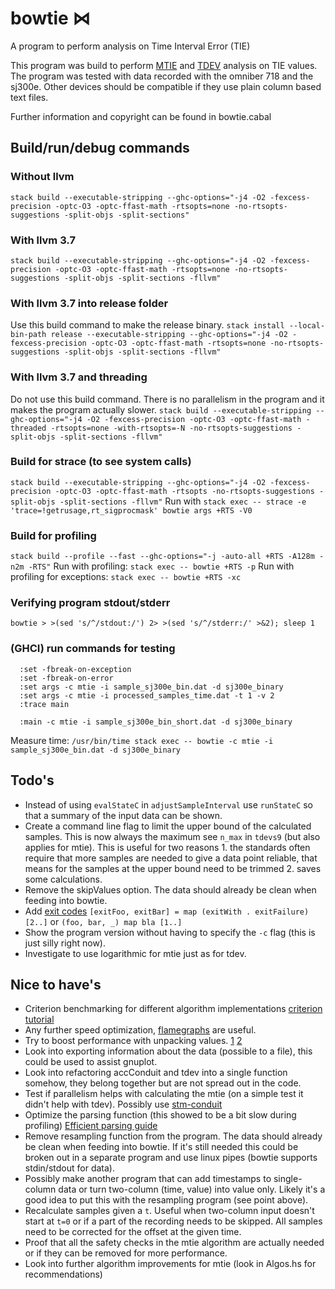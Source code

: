 # bowtie ⋈ #
A program to perform analysis on Time Interval Error (TIE)

This program was build to perform [MTIE](https://en.wikipedia.org/wiki/Maximum_time_interval_error) and [TDEV](https://en.wikipedia.org/wiki/Time_deviation) analysis on TIE values. The program was tested with data recorded with the omniber 718 and the sj300e. Other devices should be compatible if they use plain column based text files.

Further information and copyright can be found in bowtie.cabal

## Build/run/debug commands ##

### Without llvm ###
`stack build --executable-stripping --ghc-options="-j4 -O2 -fexcess-precision -optc-O3 -optc-ffast-math -rtsopts=none -no-rtsopts-suggestions -split-objs -split-sections"`

### With llvm 3.7 ###
`stack build --executable-stripping --ghc-options="-j4 -O2 -fexcess-precision -optc-O3 -optc-ffast-math -rtsopts=none -no-rtsopts-suggestions -split-objs -split-sections -fllvm"`

### With llvm 3.7 into release folder ###
Use this build command to make the release binary.
`stack install --local-bin-path release --executable-stripping --ghc-options="-j4 -O2 -fexcess-precision -optc-O3 -optc-ffast-math -rtsopts=none -no-rtsopts-suggestions -split-objs -split-sections -fllvm"`

### With llvm 3.7 and threading ###
Do not use this build command. There is no parallelism in the program and it makes the program actually slower.
`stack build --executable-stripping --ghc-options="-j4 -O2 -fexcess-precision -optc-O3 -optc-ffast-math -threaded -rtsopts=none -with-rtsopts=-N -no-rtsopts-suggestions -split-objs -split-sections -fllvm"`

### Build for strace (to see system calls) ###
`stack build --executable-stripping --ghc-options="-j4 -O2 -fexcess-precision -optc-O3 -optc-ffast-math -rtsopts -no-rtsopts-suggestions -split-objs -split-sections -fllvm"`
Run with `stack exec -- strace -e 'trace=!getrusage,rt_sigprocmask' bowtie args +RTS -V0`

### Build for profiling ###
`stack build --profile --fast --ghc-options="-j -auto-all +RTS -A128m -n2m -RTS"`
Run with profiling: `stack exec -- bowtie +RTS -p`
Run with profiling for exceptions: `stack exec -- bowtie +RTS -xc`

### Verifying program stdout/stderr ###
`bowtie > >(sed 's/^/stdout:/') 2> >(sed 's/^/stderr:/' >&2); sleep 1`

### (GHCI) run commands for testing ###
```
  :set -fbreak-on-exception
  :set -fbreak-on-error
  :set args -c mtie -i sample_sj300e_bin.dat -d sj300e_binary
  :set args -c mtie -i processed_samples_time.dat -t 1 -v 2
  :trace main

  :main -c mtie -i sample_sj300e_bin_short.dat -d sj300e_binary
```

Measure time: `/usr/bin/time stack exec -- bowtie -c mtie -i sample_sj300e_bin.dat -d sj300e_binary`

## Todo's ##
* Instead of using `evalStateC` in `adjustSampleInterval` use `runStateC` so that a summary of the input data can be shown.
* Create a command line flag to limit the upper bound of the calculated samples. This is now always the maximum see `n_max` in `tdevs9` (but also applies for mtie). This is useful for two reasons 1. the standards often require that more samples are needed to give a data point reliable, that means for the samples at the upper bound need to be trimmed 2. saves some calculations.
* Remove the skipValues option. The data should already be clean when feeding into bowtie.
* Add [exit codes](https://hackage.haskell.org/package/base-4.10.0.0/docs/System-Exit.html) `[exitFoo, exitBar] = map (exitWith . exitFailure) [2..]` or `(foo, bar, _) map bla [1..]`
* Show the program version without having to specify the `-c` flag (this is just silly right now).
* Investigate to use logarithmic for mtie just as for tdev.

## Nice to have's ##
* Criterion benchmarking for different algorithm implementations [criterion tutorial](http://www.serpentine.com/criterion/tutorial.html)
* Any further speed optimization, [flamegraphs](https://www.fpcomplete.com/blog/2015/04/ghc-prof-flamegraph) are useful.
* Try to boost performance with unpacking values. [1](https://downloads.haskell.org/~ghc/latest/docs/html/users_guide/glasgow_exts.html#unpack-pragma) [2](http://johantibell.com/files/haskell-performance-patterns.html)
* Look into exporting information about the data (possible to a file), this could be used to assist gnuplot.
* Look into refactoring accConduit and tdev into a single function somehow, they belong together but are not spread out in the code.
* Test if parallelism helps with calculating the mtie (on a simple test it didn't help with tdev). Possibly use [stm-conduit](https://hackage.haskell.org/package/stm-conduit)
* Optimize the parsing function (this showed to be a bit slow during profiling) [Efficient parsing guide](http://hbtvl.banquise.net/series/Efficient%20parsing.html)
* Remove resampling function from the program. The data should already be clean when feeding into bowtie. If it's still needed this could be broken out in a separate program and use linux pipes (bowtie supports stdin/stdout for data).
* Possibly make another program that can add timestamps to single-column data or turn two-column (time, value) into value only. Likely it's a good idea to put this with the resampling program (see point above).
* Recalculate samples given a `t`. Useful when two-column input doesn't start at `t=0` or if a part of the recording needs to be skipped. All samples need to be corrected for the offset at the given time.
* Proof that all the safety checks in the mtie algorithm are actually needed or if they can be removed for more performance.
* Look into further algorithm improvements for mtie (look in Algos.hs for recommendations)
